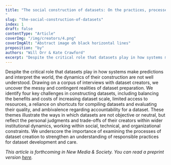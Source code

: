 ```yaml
---
title: "The social construction of datasets: On the practices, processes and challenges of dataset creation for machine learning
"
slug: "the-social-construction-of-datasets"
index: 1
draft: false
contentType: "Article"
coverImg: "/img/creators/4.png"
coverImgAlt: "Abstract image oh black horizontal lines"
preposition: "by"
authors: "Will Orr & Kate Crawford"
excerpt: "Despite the critical role that datasets play in how systems make predictions and interpret the world, the dynamics of their construction are not well understood. Drawing on a corpus of interviews with dataset creators, we uncover the messy and contingent realities of dataset preparation."
---
```

Despite the critical role that datasets play in how systems make predictions and interpret the world, the dynamics of their construction are not well understood. Drawing on a corpus of interviews with dataset creators, we uncover the messy and contingent realities of dataset preparation. We identify four key challenges in constructing datasets, including balancing the benefits and costs of increasing dataset scale, limited access to resources, a reliance on shortcuts for compiling datasets and evaluating their quality, and ambivalence regarding accountability for a dataset. These themes illustrate the ways in which datasets are not objective or neutral, but reflect the personal judgments and trade-offs of their creators within wider institutional dynamics, working within social, technical, and organizational constraints. We underscore the importance of examining the processes of dataset creation to strengthen an understanding of responsible practices for dataset development and care.

*This article is forthcoming in New Media & Society. You can read a preprint version [here](https://osf.io/preprints/socarxiv/8c9uh).*
